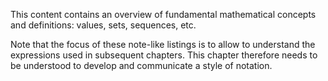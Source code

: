 
This content contains an overview of fundamental mathematical concepts and
definitions: values, sets, sequences, etc.

Note that the focus of these note-like listings is to allow to understand the
expressions used in subsequent chapters. This chapter therefore needs to be
understood to develop and communicate a style of notation.
